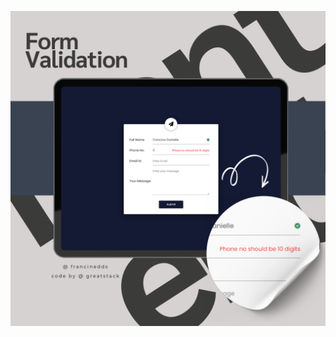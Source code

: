 ![Texto alternativo](https://github.com/francinedds/form-validation/blob/main/image/mockup-form-validation.png)
